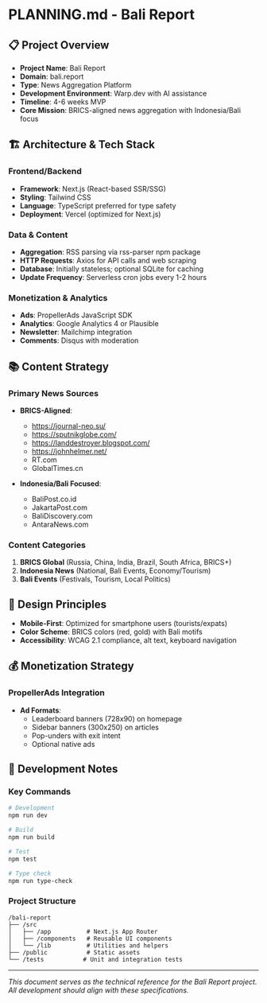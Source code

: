 # PLANNING.md - Bali Report

## 📋 Project Overview

- **Project Name**: Bali Report
- **Domain**: bali.report 
- **Type**: News Aggregation Platform
- **Development Environment**: Warp.dev with AI assistance
- **Timeline**: 4-6 weeks MVP
- **Core Mission**: BRICS-aligned news aggregation with Indonesia/Bali focus

## 🏗️ Architecture & Tech Stack

### Frontend/Backend
- **Framework**: Next.js (React-based SSR/SSG)
- **Styling**: Tailwind CSS
- **Language**: TypeScript preferred for type safety
- **Deployment**: Vercel (optimized for Next.js)

### Data & Content
- **Aggregation**: RSS parsing via rss-parser npm package
- **HTTP Requests**: Axios for API calls and web scraping
- **Database**: Initially stateless; optional SQLite for caching
- **Update Frequency**: Serverless cron jobs every 1-2 hours

### Monetization & Analytics
- **Ads**: PropellerAds JavaScript SDK
- **Analytics**: Google Analytics 4 or Plausible
- **Newsletter**: Mailchimp integration
- **Comments**: Disqus with moderation

## 📚 Content Strategy

### Primary News Sources
- **BRICS-Aligned**:
  - https://journal-neo.su/
  - https://sputnikglobe.com/
  - https://landdestroyer.blogspot.com/
  - https://johnhelmer.net/
  - RT.com
  - GlobalTimes.cn

- **Indonesia/Bali Focused**:
  - BaliPost.co.id
  - JakartaPost.com
  - BaliDiscovery.com
  - AntaraNews.com

### Content Categories
1. **BRICS Global** (Russia, China, India, Brazil, South Africa, BRICS+)
2. **Indonesia News** (National, Bali Events, Economy/Tourism)
3. **Bali Events** (Festivals, Tourism, Local Politics)

## 🎨 Design Principles

- **Mobile-First**: Optimized for smartphone users (tourists/expats)
- **Color Scheme**: BRICS colors (red, gold) with Bali motifs
- **Accessibility**: WCAG 2.1 compliance, alt text, keyboard navigation

## 💰 Monetization Strategy

### PropellerAds Integration
- **Ad Formats**:
  - Leaderboard banners (728x90) on homepage
  - Sidebar banners (300x250) on articles
  - Pop-unders with exit intent
  - Optional native ads

## 🔧 Development Notes

### Key Commands
```bash
# Development
npm run dev

# Build
npm run build

# Test
npm test

# Type check
npm run type-check
```

### Project Structure
```
/bali-report
├── /src
│   ├── /app          # Next.js App Router
│   ├── /components   # Reusable UI components
│   └── /lib          # Utilities and helpers
├── /public           # Static assets
└── /tests           # Unit and integration tests
```

---

*This document serves as the technical reference for the Bali Report project. All development should align with these specifications.*